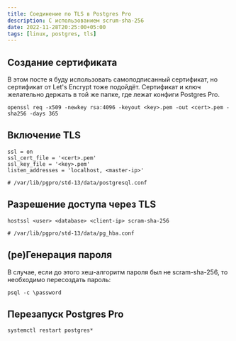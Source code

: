 ```yaml
---
title: Соединение по TLS в Postgres Pro
description: С использованием scrum-sha-256
date: 2022-11-28T20:25:00+05:00
tags: [linux, postgres, tls]
---
```

## Создание сертификата
В этом посте я буду использовать самоподписанный сертификат, но сертификат от Let's Encrypt тоже подойдёт.
Сертификат и ключ желательно держать в той же папке, где лежат конфиги Postgres Pro.
``` shell
openssl req -x509 -newkey rsa:4096 -keyout <key>.pem -out <cert>.pem -sha256 -days 365
```

## Включение TLS
``` shell
ssl = on
ssl_cert_file = '<cert>.pem'
ssl_key_file = '<key>.pem'
listen_addresses = 'localhost, <master-ip>'

# /var/lib/pgpro/std-13/data/postgresql.conf
```

## Разрешение доступа через TLS
```shell
hostssl <user> <database> <client-ip> scram-sha-256

# /var/lib/pgpro/std-13/data/pg_hba.conf
```

## (ре)Генерация пароля
В случае, если до этого хеш-алгоритм пароля был не scram-sha-256, то необходимо пересоздать пароль:
```shell
psql -c \password
```

## Перезапуск Postgres Pro
```shell
systemctl restart postgres*
```

